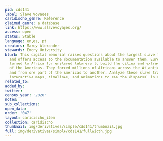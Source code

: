 ```yaml
---
pid: cds141
label: Slave Voyages
caridischo_genre: Reference
claimed_genre: a database
link: https://www.slavevoyages.org/
access: open
status: Stable
language: en,es, pt
creators: Marcy Alexander
stewards: Emory University
blurb: This digital memorial raises questions about the largest slave trades in history
  and offers access to the documentation available to answer them. European colonizers
  turned to Africa for enslaved laborers to build the cities and extract the resources
  of the Americas. They forced millions of Africans across the Atlantic to the Americas,
  and from one part of the Americas to another. Analyze these slave trades and view
  interactive maps, timelines, and animations to see the dispersal in action.
related_to:
added_by:
twitter:
census_year: '2020'
notes:
sub_collections:
open_data:
order: '047'
layout: caridischo_item
collection: caridischo
thumbnail: img/derivatives/simple/cds141/thumbnail.jpg
full: img/derivatives/simple/cds141/fullwidth.jpg
---
```

